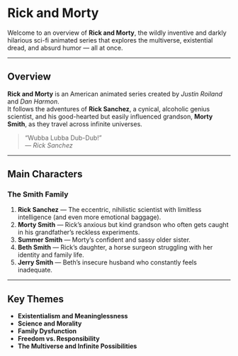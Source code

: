 # Rick and Morty

Welcome to an overview of **Rick and Morty**, the wildly inventive and darkly hilarious sci-fi animated series that explores the multiverse, existential dread, and absurd humor — all at once.

---

## Overview

**Rick and Morty** is an American animated series created by *Justin Roiland* and *Dan Harmon*.  
It follows the adventures of **Rick Sanchez**, a cynical, alcoholic genius scientist, and his good-hearted but easily influenced grandson, **Morty Smith**, as they travel across infinite universes.

> “Wubba Lubba Dub-Dub!”  
> — *Rick Sanchez*

---

## Main Characters

### The Smith Family

1. **Rick Sanchez** — The eccentric, nihilistic scientist with limitless intelligence (and even more emotional baggage).  
2. **Morty Smith** — Rick’s anxious but kind grandson who often gets caught in his grandfather’s reckless experiments.  
3. **Summer Smith** — Morty’s confident and sassy older sister.  
4. **Beth Smith** — Rick’s daughter, a horse surgeon struggling with her identity and family life.  
5. **Jerry Smith** — Beth’s insecure husband who constantly feels inadequate.

---

## Key Themes

- **Existentialism and Meaninglessness**
- **Science and Morality**
- **Family Dysfunction**
- **Freedom vs. Responsibility**
- **The Multiverse and Infinite Possibilities**


